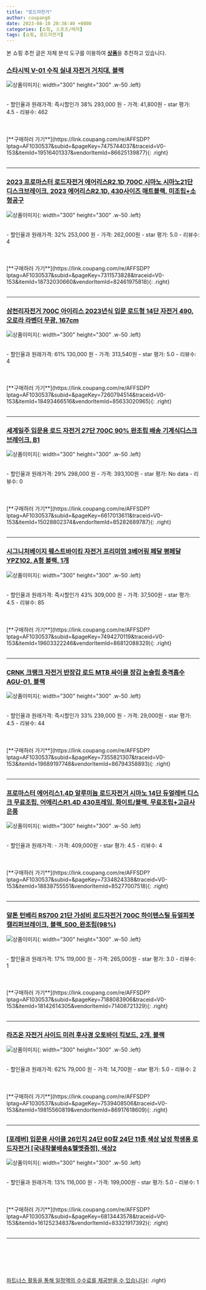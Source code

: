 ```yaml
---
title: "로드자전거"
author: coupang6
date: 2023-08-10 20:38:40 +0800
categories: [쇼핑, 스포츠/레저]
tags: [쇼핑, 로드자전거]
---
```


본 쇼핑 추천 글은 자체 분석 도구를 이용하여 [**상품**](https://link.coupang.com/a/bao1ui)을 추천하고 있습니다.

### [스타시빅 V-01 수직 실내 자전거 거치대, 블랙](https://link.coupang.com/re/AFFSDP?lptag=AF1030537&subid=&pageKey=7475744037&traceid=V0-153&itemId=19516401337&vendorItemId=86625139877)

![상품이미지](https://thumbnail10.coupangcdn.com/thumbnails/remote/230x230ex/image/vendor_inventory/c12e/4a9481d0e448bafcd001be7ba2c4756a1514d6ee96e5c22fe6923e8b325c.jpeg){: width="300" height="300" .w-50 .left}


<br>
- 할인율과 원래가격: 즉시할인가 38%  293,000   원
- 가격: 41,800원
- star 평가: 4.5
- 리뷰수: 462
<br>
<br>
<br>
<br>
[**구매하러 가기**](https://link.coupang.com/re/AFFSDP?lptag=AF1030537&subid=&pageKey=7475744037&traceid=V0-153&itemId=19516401337&vendorItemId=86625139877){: .right}
<br>
<br>

---

### [2023 프로마스터 로드자전거 에어리스R2.1D 700C 시마노 시마노21단 디스크브레이크, 2023 에어리스R2.1D, 430사이즈 매트블랙, 미조립+소형공구](https://link.coupang.com/re/AFFSDP?lptag=AF1030537&subid=&pageKey=7311573828&traceid=V0-153&itemId=18732030660&vendorItemId=82461975818)

![상품이미지](https://thumbnail9.coupangcdn.com/thumbnails/remote/230x230ex/image/vendor_inventory/ca45/1a0b80bdda87017346a387b9f7fde0eb32dd0fcbdbae7d0e4ef965523e33.jpg){: width="300" height="300" .w-50 .left}


<br>
- 할인율과 원래가격: 32%  253,000   원
- 가격: 262,000원
- star 평가: 5.0
- 리뷰수: 4
<br>
<br>
<br>
<br>
[**구매하러 가기**](https://link.coupang.com/re/AFFSDP?lptag=AF1030537&subid=&pageKey=7311573828&traceid=V0-153&itemId=18732030660&vendorItemId=82461975818){: .right}
<br>
<br>

---

### [삼천리자전거 700C 아이리스 2023년식 입문 로드형 14단 자전거 490, 오로라 라벤더 무광, 167cm](https://link.coupang.com/re/AFFSDP?lptag=AF1030537&subid=&pageKey=7260794514&traceid=V0-153&itemId=18493466516&vendorItemId=85633020965)

![상품이미지](https://thumbnail9.coupangcdn.com/thumbnails/remote/230x230ex/image/rs_quotation_api/jkjh7yod/b2d744c12770460885a33e8a6b50b923.png){: width="300" height="300" .w-50 .left}


<br>
- 할인율과 원래가격: 61%  130,000   원
- 가격: 313,540원
- star 평가: 5.0
- 리뷰수: 4
<br>
<br>
<br>
<br>
[**구매하러 가기**](https://link.coupang.com/re/AFFSDP?lptag=AF1030537&subid=&pageKey=7260794514&traceid=V0-153&itemId=18493466516&vendorItemId=85633020965){: .right}
<br>
<br>

---

### [세계일주 입문용 로드 자전거 27단 700C 90% 완조립 배송 기계식디스크브레이크, B1](https://link.coupang.com/re/AFFSDP?lptag=AF1030537&subid=&pageKey=6617013611&traceid=V0-153&itemId=15028802374&vendorItemId=85282689787)

![상품이미지](https://thumbnail6.coupangcdn.com/thumbnails/remote/230x230ex/image/vendor_inventory/8c7d/8fd649cbdf862b656ef6015da6450b9882fb07809a7e65c4517029d01be8.jpg){: width="300" height="300" .w-50 .left}


<br>
- 할인율과 원래가격: 29%  298,000   원
- 가격: 393,100원
- star 평가: No data
- 리뷰수: 0
<br>
<br>
<br>
<br>
[**구매하러 가기**](https://link.coupang.com/re/AFFSDP?lptag=AF1030537&subid=&pageKey=6617013611&traceid=V0-153&itemId=15028802374&vendorItemId=85282689787){: .right}
<br>
<br>

---

### [시그니처베이지 웨스트바이킹 자전거 프리미엄 3베어링 페달 평페달 YPZ102, A형 블랙, 1개](https://link.coupang.com/re/AFFSDP?lptag=AF1030537&subid=&pageKey=7494270119&traceid=V0-153&itemId=19603322246&vendorItemId=86812088329)

![상품이미지](https://thumbnail6.coupangcdn.com/thumbnails/remote/230x230ex/image/vendor_inventory/01ed/1223065bce1f3bd3fd89d92a420d245def391c3e8ce5cc281b35fa26a505.JPG){: width="300" height="300" .w-50 .left}


<br>
- 할인율과 원래가격: 즉시할인가 43%  309,000   원
- 가격: 37,500원
- star 평가: 4.5
- 리뷰수: 85
<br>
<br>
<br>
<br>
[**구매하러 가기**](https://link.coupang.com/re/AFFSDP?lptag=AF1030537&subid=&pageKey=7494270119&traceid=V0-153&itemId=19603322246&vendorItemId=86812088329){: .right}
<br>
<br>

---

### [CRNK 크랭크 자전거 반장갑 로드 MTB 싸이클 장갑 논슬립 충격흡수 AGU-01, 블랙](https://link.coupang.com/re/AFFSDP?lptag=AF1030537&subid=&pageKey=7355821307&traceid=V0-153&itemId=19689197748&vendorItemId=86794358893)

![상품이미지](https://thumbnail8.coupangcdn.com/thumbnails/remote/230x230ex/image/vendor_inventory/0ee8/afb66f10b8e479668bf1817f882f075fd6a33ea66ba2781f1f79f5abee53.png){: width="300" height="300" .w-50 .left}


<br>
- 할인율과 원래가격: 즉시할인가 33%  239,000   원
- 가격: 29,000원
- star 평가: 4.5
- 리뷰수: 44
<br>
<br>
<br>
<br>
[**구매하러 가기**](https://link.coupang.com/re/AFFSDP?lptag=AF1030537&subid=&pageKey=7355821307&traceid=V0-153&itemId=19689197748&vendorItemId=86794358893){: .right}
<br>
<br>

---

### [프로마스터 에어리스1.4D 알루미늄 로드자전거 시마노 14단 듀얼레버 디스크 무료조립, 어에리스R1.4D 430프레임, 화이트/블랙, 무료조립+고급사은품](https://link.coupang.com/re/AFFSDP?lptag=AF1030537&subid=&pageKey=7334824338&traceid=V0-153&itemId=18838755551&vendorItemId=85277007518)

![상품이미지](https://thumbnail9.coupangcdn.com/thumbnails/remote/230x230ex/image/vendor_inventory/68d2/c8f79065125e5d3e44186cbe46819f8bf8bd7e4699c88772b573866f2045.png){: width="300" height="300" .w-50 .left}


<br>
- 할인율과 원래가격: 
- 가격: 409,000원
- star 평가: 4.5
- 리뷰수: 4
<br>
<br>
<br>
<br>
[**구매하러 가기**](https://link.coupang.com/re/AFFSDP?lptag=AF1030537&subid=&pageKey=7334824338&traceid=V0-153&itemId=18838755551&vendorItemId=85277007518){: .right}
<br>
<br>

---

### [알톤 턴베리 RS700 21단 가성비 로드자전거 700C 하이텐스틸 듀얼피봇 캘리퍼브레이크, 블랙_500_완조립(98%)](https://link.coupang.com/re/AFFSDP?lptag=AF1030537&subid=&pageKey=7188083906&traceid=V0-153&itemId=18142614305&vendorItemId=71408721329)

![상품이미지](https://thumbnail6.coupangcdn.com/thumbnails/remote/230x230ex/image/vendor_inventory/7d45/6bf309041a03a5d0924e5187d03c7a8ac70396f97d4d934df085114950da.jpg){: width="300" height="300" .w-50 .left}


<br>
- 할인율과 원래가격: 17%  119,000   원
- 가격: 265,000원
- star 평가: 3.0
- 리뷰수: 1
<br>
<br>
<br>
<br>
[**구매하러 가기**](https://link.coupang.com/re/AFFSDP?lptag=AF1030537&subid=&pageKey=7188083906&traceid=V0-153&itemId=18142614305&vendorItemId=71408721329){: .right}
<br>
<br>

---

### [라즈온 자전거 사이드 미러 후사경 오토바이 킥보드, 2개, 블랙](https://link.coupang.com/re/AFFSDP?lptag=AF1030537&subid=&pageKey=7539408506&traceid=V0-153&itemId=19815560819&vendorItemId=86917618609)

![상품이미지](https://thumbnail10.coupangcdn.com/thumbnails/remote/230x230ex/image/vendor_inventory/a64b/a9c704b329c147ef942a47398910deb35cca6349379c9f2be9c20d1e9d20.jpg){: width="300" height="300" .w-50 .left}


<br>
- 할인율과 원래가격: 62%  79,000   원
- 가격: 14,700원
- star 평가: 5.0
- 리뷰수: 2
<br>
<br>
<br>
<br>
[**구매하러 가기**](https://link.coupang.com/re/AFFSDP?lptag=AF1030537&subid=&pageKey=7539408506&traceid=V0-153&itemId=19815560819&vendorItemId=86917618609){: .right}
<br>
<br>

---

### [[포레버] 입문용 사이클 26인치 24단 60칼 24단 11종 색상 남성 학생용 로드자전거 [국내착불배송&헬멧증정], 색상2](https://link.coupang.com/re/AFFSDP?lptag=AF1030537&subid=&pageKey=6813443578&traceid=V0-153&itemId=16125234837&vendorItemId=83321917392)

![상품이미지](https://thumbnail6.coupangcdn.com/thumbnails/remote/230x230ex/image/vendor_inventory/4f52/b9739ac880c94302be682633b51acb776287e2a71ad69f142c7b46224d37.jpg){: width="300" height="300" .w-50 .left}


<br>
- 할인율과 원래가격: 13%  116,000   원
- 가격: 199,000원
- star 평가: 5.0
- 리뷰수: 1
<br>
<br>
<br>
<br>
[**구매하러 가기**](https://link.coupang.com/re/AFFSDP?lptag=AF1030537&subid=&pageKey=6813443578&traceid=V0-153&itemId=16125234837&vendorItemId=83321917392){: .right}
<br>
<br>

---
<br><br><br><br><br> [파트너스 활동을 통해 일정액의 수수료를 제공받을 수 있습니다](https://link.coupang.com/a/bao1ui){: .right}